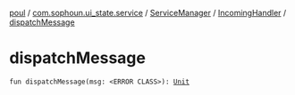 [poul](../../../index.md) / [com.sophoun.ui_state.service](../../index.md) / [ServiceManager](../index.md) / [IncomingHandler](index.md) / [dispatchMessage](./dispatch-message.md)

# dispatchMessage

`fun dispatchMessage(msg: <ERROR CLASS>): `[`Unit`](https://kotlinlang.org/api/latest/jvm/stdlib/kotlin/-unit/index.html)